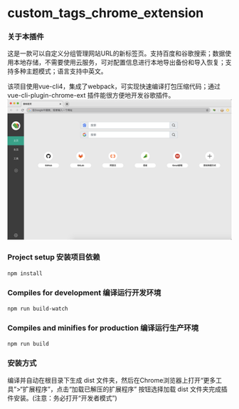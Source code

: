 # custom_tags_chrome_extension

### 关于本插件

这是一款可以自定义分组管理网站URL的新标签页。支持百度和谷歌搜索；数据使用本地存储，不需要使用云服务，可对配置信息进行本地导出备份和导入恢复；支持多种主题模式；语言支持中英文。

该项目使用vue-cli4，集成了webpack，可实现快速编译打包压缩代码；通过vue-cli-plugin-chrome-ext 插件能很方便地开发谷歌插件。
![ds_1_1280](https://raw.githubusercontent.com/xiaonizi0601/custom_tags_chrome_extension/master/ds_1_1280.png)

### Project setup 安装项目依赖
```
npm install
```

### Compiles for development 编译运行开发环境

```
npm run build-watch
```

### Compiles and minifies for production 编译运行生产环境
```
npm run build
```

### 安装方式
编译并自动在根目录下生成 dist 文件夹，然后在Chrome浏览器上打开“更多工具”>“扩展程序”，点击“加载已解压的扩展程序” 按钮选择加载 dist 文件夹完成插件安装。(注意：务必打开“开发者模式”)



